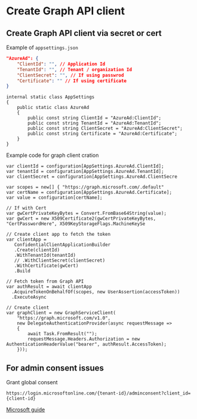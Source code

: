 

# Create Graph API client 

## Create Graph API client via secret or cert

Example of `appsettings.json`
``` Json
"AzureAd": {
    "ClientId": "", // Application Id
    "TenantId": "", // Tenant / organization Id
    "ClientSecret": "", // If using passwrod
    "Certificate": "" // If using certificate
}

```

``` CSharp
internal static class AppSettings
{
    public static class AzureAd
    {
        public const string ClientId = "AzureAd:ClientId";
        public const string TenantId = "AzureAd:TenantId";
        public const string ClientSecret = "AzureAd:ClientSecret";
        public const string Certificate = "AzureAd:Certificate";
    }
}
```

Example code for graph client cration
``` CSharp
var clientId = configuration[AppSettings.AzureAd.ClientId];
var tenantId = configuration[AppSettings.AzureAd.TenantId];
var clientSecret = configuration[AppSettings.AzureAd.ClientSecre

var scopes = new[] { "https://graph.microsoft.com/.default"
var certName = configuration[AppSettings.AzureAd.Certificate];
var value = configuration[certName];

// If with Cert
var gwCertPrivateKeyBytes = Convert.FromBase64String(value);
var gwCert = new X509Certificate2(gwCertPrivateKeyBytes, "CertPasswordHere", X509KeyStorageFlags.MachineKeySe

// Create client app to fetch the token
var clientApp =
   ConfidentialClientApplicationBuilder
   .Create(clientId)
   .WithTenantId(tenantId)
   // .WithClientSecret(clientSecret)
   .WithCertificate(gwCert)
   .Build

// Fetch token from Graph API
var authResult = await clientApp
  .AcquireTokenOnBehalfOf(scopes, new UserAssertion(accessToken))
  .ExecuteAsync
  
// Create client
var graphClient = new GraphServiceClient(
    "https://graph.microsoft.com/v1.0",
    new DelegateAuthenticationProvider(async requestMessage =>
    {
        await Task.FromResult("");
        requestMessage.Headers.Authorization = new AuthenticationHeaderValue("bearer", authResult.AccessToken);
    }));
```

## For admin consent issues

Grant global consent
```
https://login.microsoftonline.com/{tenant-id}/adminconsent?client_id={client-id}
```

[Microsoft guide](https://docs.microsoft.com/en-us/azure/active-directory/manage-apps/grant-admin-consent#construct-the-url-for-granting-tenant-wide-admin-consent)

